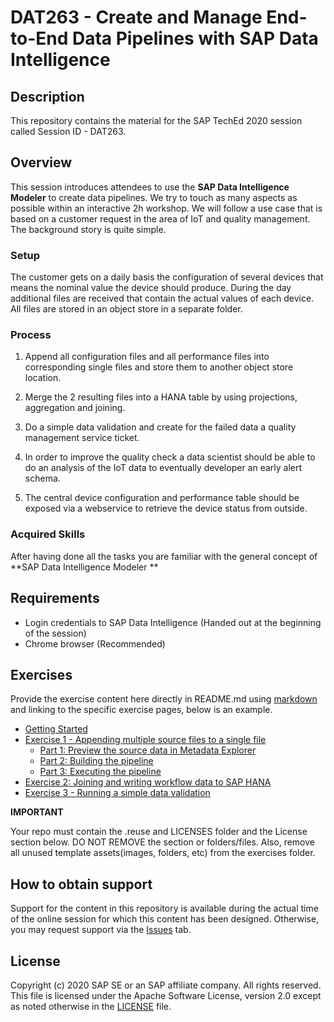 # DAT263 - Create and Manage End-to-End Data Pipelines with SAP Data Intelligence

## Description

This repository contains the material for the SAP TechEd 2020 session called Session ID - DAT263.

## Overview

This session introduces attendees to use the **SAP Data Intelligence Modeler** to create data pipelines. We try to touch as many aspects as possible within an interactive 2h workshop. We will follow a use case that is based on a customer request in the area of IoT and quality management. The background story is quite simple.

### Setup
 The customer gets on a daily basis the configuration of several devices that means the nominal value the device should produce. During the day additional files are received that contain the actual values of each device. All files are stored in an object store in a separate folder.

### Process
1. Append all configuration files and all performance files into corresponding single files and store them to another object store location.

2. Merge the 2 resulting files into a HANA table by using projections, aggregation and joining.

3. Do a simple data validation and create for the failed data a quality management service ticket.

4. In order to improve the quality check a data scientist should be able to do an analysis of the IoT data to eventually developer an early alert schema.

5. The central device configuration and performance table should be exposed via a webservice to retrieve the device status from outside.

### Acquired Skills
After having done all the tasks you are familiar with the general concept of **SAP Data Intelligence Modeler **


## Requirements

  * Login credentials to SAP Data Intelligence (Handed out at the beginning of the session)
  * Chrome browser (Recommended)


## Exercises

Provide the exercise content here directly in README.md using [markdown](https://guides.github.com/features/mastering-markdown/) and linking to the specific exercise pages, below is an example.

- [Getting Started](exercises/gettingstarted/)
- [Exercise 1 - Appending multiple source files to a single file](exercises/ex1/)
    - [Part 1: Preview the source data in Metadata Explorer](exercises/ex1#Part-1-Preview-the-source-data-in-Metadata-Explorer)
    - [Part 2: Building the pipeline](exercises/ex1#Part-2-Building-the-pipeline)
    - [Part 3: Executing the pipeline](exercises/ex1#Part-3-Executing-the-pipeline)
- [Exercise 2: Joining and writing workflow data to SAP HANA](exercises/ex2/)
- [Exercise 3 - Running a simple data validation](exercises/ex3/)


**IMPORTANT**

Your repo must contain the .reuse and LICENSES folder and the License section below. DO NOT REMOVE the section or folders/files. Also, remove all unused template assets(images, folders, etc) from the exercises folder.

## How to obtain support

Support for the content in this repository is available during the actual time of the online session for which this content has been designed. Otherwise, you may request support via the [Issues](../../issues) tab.

## License
Copyright (c) 2020 SAP SE or an SAP affiliate company. All rights reserved. This file is licensed under the Apache Software License, version 2.0 except as noted otherwise in the [LICENSE](LICENSES/Apache-2.0.txt) file.
